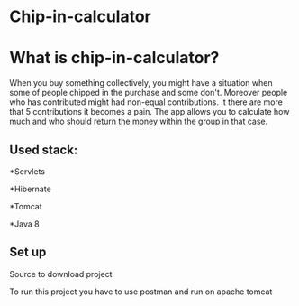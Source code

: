 # Chip-in-calculator
# What is chip-in-calculator?

When you buy something collectively, you might have a situation when some of people chipped in the purchase and some don't.
Moreover people who has contributed might had non-equal contributions. It there are more that 5 contributions it becomes a pain.
The app allows you to calculate how much and who should return the money within the group in that case.


## Used stack:

*Servlets

*Hibernate

*Tomcat

*Java 8


## Set up 
Source to download project 

To run this project you have to use postman and run on apache tomcat





